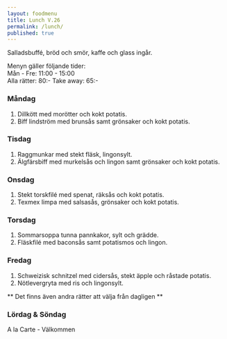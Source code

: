 ```yaml
---
layout: foodmenu
title: Lunch V.26
permalink: /lunch/
published: true
---
```

Salladsbuffé, bröd och smör, kaffe och glass ingår.

Menyn gäller följande tider:  
Mån - Fre: 11:00 - 15:00  
Alla rätter: 80:- Take away: 65:- 

### Måndag

1. Dillkött med morötter och kokt potatis.
2. Biff lindström med brunsås samt grönsaker och kokt potatis.

### Tisdag

1. Raggmunkar med stekt fläsk, lingonsylt.
2. Älgfärsbiff med murkelsås och lingon samt grönsaker och kokt potatis.


### Onsdag

1. Stekt torskfilé med spenat, räksås och kokt potatis.
2. Texmex limpa med salsasås, grönsaker och kokt potatis.

### Torsdag
 
1. Sommarsoppa tunna pannkakor, sylt och grädde.
2. Fläskfilé med baconsås samt potatismos och lingon.
 
### Fredag
 
1. Schweizisk schnitzel med cidersås, stekt äpple och råstade potatis.
2. Nötlevergryta med ris och lingonsylt.

** Det finns även andra rätter att välja från dagligen **  

### Lördag & Söndag
A la Carte - Välkommen
